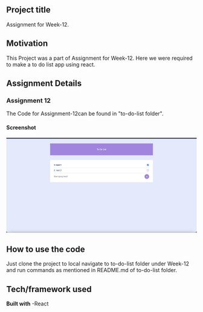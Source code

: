 ## Project title
Assignment for Week-12.

## Motivation
This Project was a part of Assignment for Week-12. Here we were required to make a to do list app using react.

## Assignment Details

### Assignment 12

The Code for Assignment-12can be found in "to-do-list folder".

#### Screenshot
![alt text](https://github.com/pesto-students/p8-harshith-artfullsoul/blob/week12/Week-12/ScreenShot/Assignment12-2.png?raw=true)

## How to use the code
Just clone the project to local navigate to to-do-list folder under Week-12 and run commands as mentioned in README.md of to-do-list folder.


## Tech/framework used

<b>Built with</b>
-React



